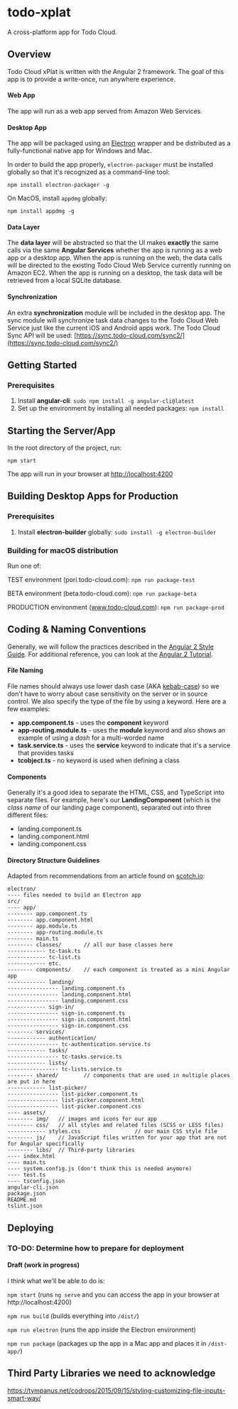 # todo-xplat
A cross-platform app for Todo Cloud.

## Overview
Todo Cloud xPlat is written with the Angular 2 framework. The goal of this app is to provide a write-once, run anywhere experience.

#### Web App
The app will run as a web app served from Amazon Web Services.

#### Desktop App
The app will be packaged using an [Electron](http://electron.atom.io/) wrapper and be distributed as a fully-functional native app for Windows and Mac.

In order to build the app properly, `electron-packager` must be installed globally so that it's recognized as a command-line tool:
```
npm install electron-packager -g
```

On MacOS, install `appdmg` globally:
```
npm install appdmg -g
```

#### Data Layer
The **data layer** will be abstracted so that the UI makes **exactly** the same calls via the same **Angular Services** whether the app is running as a web app or a desktop app. When the app is running on the web, the data calls will be directed to the existing Todo Cloud Web Service currently running on Amazon EC2. When the app is running on a desktop, the task data will be retrieved from a local SQLite database.

#### Synchronization
An extra **synchronization** module will be included in the desktop app. The sync module will synchronize task data changes to the Todo Cloud Web Service just like the current iOS and Android apps work. The Todo Cloud Sync API will be used: [https://sync.todo-cloud.com/sync2/](https://sync.todo-cloud.com/sync2/)

## Getting Started

### Prerequisites
1. Install **angular-cli**: `sudo npm install -g angular-cli@latest`
2. Set up the environment by installing all needed packages: `npm install`

## Starting the Server/App

In the root directory of the project, run:

`npm start`

The app will run in your browser at [http://localhost:4200](http://localhost:4200)

## Building Desktop Apps for Production

### Prerequisites

1. Install **electron-builder** globally: `sudo install -g electron-builder`

### Building for macOS distribution

Run one of:

TEST environment (pori.todo-cloud.com): `npm run package-test`

BETA environment (beta.todo-cloud.com): `npm run package-beta`

PRODUCTION environment (www.todo-cloud.com): `npm run package-prod`

## Coding & Naming Conventions

Generally, we will follow the practices described in the [Angular 2 Style Guide](https://angular.io/styleguide). For additional reference, you can look at the [Angular 2 Tutorial](https://angular.io/docs/ts/latest/tutorial/).

#### File Naming
File names should always use lower dash case (AKA [kebab-case](https://angular.io/docs/ts/latest/guide/glossary.html#kebab-case)) so we don't have to worry about case sensitivity on the server or in source control. We also specify the type of the file by using a keyword. Here are a few examples:

* **app.component.ts** - uses the **component** keyword
* **app-routing.module.ts** - uses the **module** keyword and also shows an example of using a *dash* for a multi-worded name
* **task.service.ts** - uses the **service** keyword to indicate that it's a service that provides tasks
* **tcobject.ts** - no keyword is used when defining a class

#### Components
Generally it's a good idea to separate the HTML, CSS, and TypeScript into separate files. For example, here's our **LandingComponent** (which is the *class name* of our landing page component), separated out into three different files:

* landing.component.ts
* landing.component.html
* landing.component.css

#### Directory Structure Guidelines

Adapted from recommendations from an article found on [scotch.io](https://scotch.io/tutorials/angularjs-best-practices-directory-structure):

```
electron/
---- files needed to build an Electron app
src/
---- app/
-------- app.component.ts
-------- app.component.html
-------- app.module.ts
-------- app-routing.module.ts
-------- main.ts
-------- classes/		// all our base classes here
------------ tc-task.ts
------------ tc-list.ts
------------ etc.
-------- components/	// each component is treated as a mini Angular app
------------ landing/
---------------- landing.component.ts
---------------- landing.component.html
---------------- landing.component.css
------------ sign-in/
---------------- sign-in.component.ts
---------------- sign-in.component.html
---------------- sign-in.component.css
-------- services/
------------ authentication/
---------------- tc-authentication.service.ts
------------ tasks/
---------------- tc-tasks.service.ts
------------ lists/
---------------- tc-lists.service.ts
-------- shared/		// components that are used in multiple places are put in here
------------ list-picker/
---------------- list-picker.component.ts
---------------- list-picker.component.html
---------------- list-picker.component.css
---- assets/
-------- img/	// images and icons for our app
-------- css/	// all styles and related files (SCSS or LESS files)
------------ styles.css					// our main CSS style file
-------- js/	// JavaScript files written for your app that are not for Angular specifically
-------- libs/	// Third-party libraries
---- index.html
---- main.ts
---- system.config.js (don't think this is needed anymore)
---- test.ts
---- tsconfig.json
angular-cli.json
package.json
README.md
tslint.json
```


## Deploying

### TO-DO: Determine how to prepare for deployment
#### Draft (work in progress)
I think what we'll be able to do is:

`npm start` (runs `ng serve` and you can access the app in your browser at http://localhost:4200)

`npm run build` (builds everything into `/dist/`)

`npm run electron` (runs the app inside the Electron environment)

`npm run package` (packages up the app in a Mac app and places it in `/dist-app/`)


## Third Party Libraries we need to acknowledge

https://tympanus.net/codrops/2015/09/15/styling-customizing-file-inputs-smart-way/